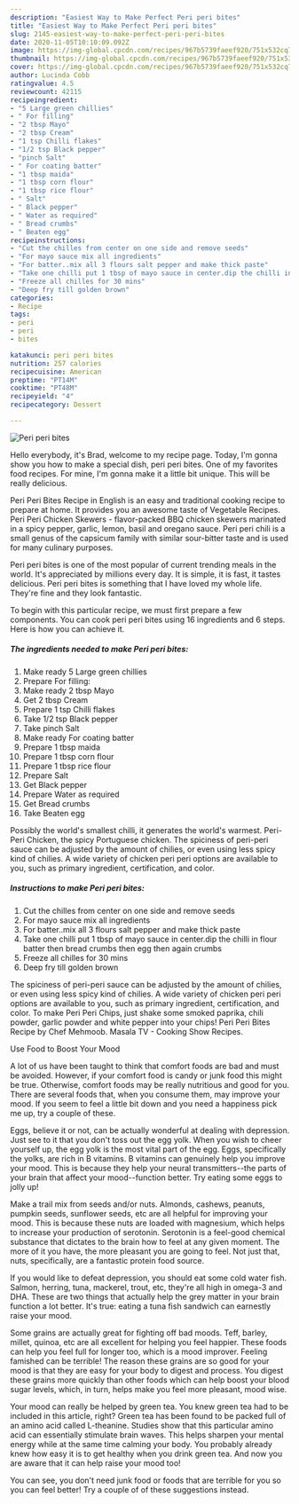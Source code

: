 ```yaml
---
description: "Easiest Way to Make Perfect Peri peri bites"
title: "Easiest Way to Make Perfect Peri peri bites"
slug: 2145-easiest-way-to-make-perfect-peri-peri-bites
date: 2020-11-05T10:10:09.092Z
image: https://img-global.cpcdn.com/recipes/967b5739faeef920/751x532cq70/peri-peri-bites-recipe-main-photo.jpg
thumbnail: https://img-global.cpcdn.com/recipes/967b5739faeef920/751x532cq70/peri-peri-bites-recipe-main-photo.jpg
cover: https://img-global.cpcdn.com/recipes/967b5739faeef920/751x532cq70/peri-peri-bites-recipe-main-photo.jpg
author: Lucinda Cobb
ratingvalue: 4.5
reviewcount: 42115
recipeingredient:
- "5 Large green chillies"
- " For filling"
- "2 tbsp Mayo"
- "2 tbsp Cream"
- "1 tsp Chilli flakes"
- "1/2 tsp Black pepper"
- "pinch Salt"
- " For coating batter"
- "1 tbsp maida"
- "1 tbsp corn flour"
- "1 tbsp rice flour"
- " Salt"
- " Black pepper"
- " Water as required"
- " Bread crumbs"
- " Beaten egg"
recipeinstructions:
- "Cut the chilles from center on one side and remove seeds"
- "For mayo sauce mix all ingredients"
- "For batter..mix all 3 flours salt pepper and make thick paste"
- "Take one chilli put 1 tbsp of mayo sauce in center.dip the chilli in flour batter then bread crumbs then egg then again crumbs"
- "Freeze all chilles for 30 mins"
- "Deep fry till golden brown"
categories:
- Recipe
tags:
- peri
- peri
- bites

katakunci: peri peri bites 
nutrition: 257 calories
recipecuisine: American
preptime: "PT14M"
cooktime: "PT48M"
recipeyield: "4"
recipecategory: Dessert

---
```



![Peri peri bites](https://img-global.cpcdn.com/recipes/967b5739faeef920/751x532cq70/peri-peri-bites-recipe-main-photo.jpg)

Hello everybody, it's Brad, welcome to my recipe page. Today, I'm gonna show you how to make a special dish, peri peri bites. One of my favorites food recipes. For mine, I'm gonna make it a little bit unique. This will be really delicious.

Peri Peri Bites Recipe in English is an easy and traditional cooking recipe to prepare at home. It provides you an awesome taste of Vegetable Recipes. Peri Peri Chicken Skewers - flavor-packed BBQ chicken skewers marinated in a spicy pepper, garlic, lemon, basil and oregano sauce. Peri peri chili is a small genus of the capsicum family with similar sour-bitter taste and is used for many culinary purposes.

Peri peri bites is one of the most popular of current trending meals in the world. It's appreciated by millions every day. It is simple, it is fast, it tastes delicious. Peri peri bites is something that I have loved my whole life. They're fine and they look fantastic.


To begin with this particular recipe, we must first prepare a few components. You can cook peri peri bites using 16 ingredients and 6 steps. Here is how you can achieve it.

<!--inarticleads1-->

##### The ingredients needed to make Peri peri bites:

1. Make ready 5 Large green chillies
1. Prepare  For filling:
1. Make ready 2 tbsp Mayo
1. Get 2 tbsp Cream
1. Prepare 1 tsp Chilli flakes
1. Take 1/2 tsp Black pepper
1. Take pinch Salt
1. Make ready  For coating batter
1. Prepare 1 tbsp maida
1. Prepare 1 tbsp corn flour
1. Prepare 1 tbsp rice flour
1. Prepare  Salt
1. Get  Black pepper
1. Prepare  Water as required
1. Get  Bread crumbs
1. Take  Beaten egg


Possibly the world&#39;s smallest chilli, it generates the world&#39;s warmest. Peri-Peri Chicken, the spicy Portuguese chicken. The spiciness of peri-peri sauce can be adjusted by the amount of chilies, or even using less spicy kind of chilies. A wide variety of chicken peri peri options are available to you, such as primary ingredient, certification, and color. 

<!--inarticleads2-->

##### Instructions to make Peri peri bites:

1. Cut the chilles from center on one side and remove seeds
1. For mayo sauce mix all ingredients
1. For batter..mix all 3 flours salt pepper and make thick paste
1. Take one chilli put 1 tbsp of mayo sauce in center.dip the chilli in flour batter then bread crumbs then egg then again crumbs
1. Freeze all chilles for 30 mins
1. Deep fry till golden brown


The spiciness of peri-peri sauce can be adjusted by the amount of chilies, or even using less spicy kind of chilies. A wide variety of chicken peri peri options are available to you, such as primary ingredient, certification, and color. To make Peri Peri Chips, just shake some smoked paprika, chili powder, garlic powder and white pepper into your chips! Peri Peri Bites Recipe by Chef Mehmoob. Masala TV - Cooking Show Recipes. 

Use Food to Boost Your Mood


A lot of us have been taught to think that comfort foods are bad and must be avoided. However, if your comfort food is candy or junk food this might be true. Otherwise, comfort foods may be really nutritious and good for you. There are several foods that, when you consume them, may improve your mood. If you seem to feel a little bit down and you need a happiness pick me up, try a couple of these.

Eggs, believe it or not, can be actually wonderful at dealing with depression. Just see to it that you don't toss out the egg yolk. When you wish to cheer yourself up, the egg yolk is the most vital part of the egg. Eggs, specifically the yolks, are rich in B vitamins. B vitamins can genuinely help you improve your mood. This is because they help your neural transmitters--the parts of your brain that affect your mood--function better. Try eating some eggs to jolly up!

Make a trail mix from seeds and/or nuts. Almonds, cashews, peanuts, pumpkin seeds, sunflower seeds, etc are all helpful for improving your mood. This is because these nuts are loaded with magnesium, which helps to increase your production of serotonin. Serotonin is a feel-good chemical substance that dictates to the brain how to feel at any given moment. The more of it you have, the more pleasant you are going to feel. Not just that, nuts, specifically, are a fantastic protein food source.

If you would like to defeat depression, you should eat some cold water fish. Salmon, herring, tuna, mackerel, trout, etc, they're all high in omega-3 and DHA. These are two things that actually help the grey matter in your brain function a lot better. It's true: eating a tuna fish sandwich can earnestly raise your mood. 

Some grains are actually great for fighting off bad moods. Teff, barley, millet, quinoa, etc are all excellent for helping you feel happier. These foods can help you feel full for longer too, which is a mood improver. Feeling famished can be terrible! The reason these grains are so good for your mood is that they are easy for your body to digest and process. You digest these grains more quickly than other foods which can help boost your blood sugar levels, which, in turn, helps make you feel more pleasant, mood wise.

Your mood can really be helped by green tea. You knew green tea had to be included in this article, right? Green tea has been found to be packed full of an amino acid called L-theanine. Studies show that this particular amino acid can essentially stimulate brain waves. This helps sharpen your mental energy while at the same time calming your body. You probably already knew how easy it is to get healthy when you drink green tea. And now you are aware that it can help raise your mood too!

You can see, you don't need junk food or foods that are terrible for you so you can feel better! Try  a  couple of  of  these  suggestions  instead.

